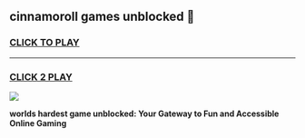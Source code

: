 
## cinnamoroll games unblocked 👋
<h3>
<a href="https://premium.freeplayer.one?title=cinnamoroll_games_unblocked&ref=13F">CLICK TO PLAY</a></h3>
<hr>

<h3>
<a href="https://premium.freeplayer.one?title=cinnamoroll_games_unblocked&ref=13F">CLICK 2 PLAY</a>
  
</h3>

<a href="https://premium.freeplayer.one?title=cinnamoroll_games_unblocked&ref=12F/"><img src="https://clearcache.store/games.png"></a>


**worlds hardest game unblocked: Your Gateway to Fun and Accessible Online Gaming**
